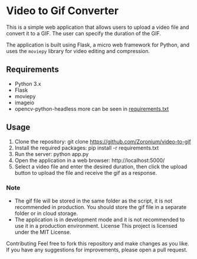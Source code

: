 # Video to Gif Converter
This is a simple web application that allows users to upload a video file and convert it to a GIF. The user can specify the duration of the GIF.

The application is built using Flask, a micro web framework for Python, and uses the `moviepy` library for video editing and compression.

## Requirements
- Python 3.x
- Flask
- moviepy
- imageio
- opencv-python-headless
more can be seen in [requirements.txt](./requirements.txt)

## Usage
1. Clone the repository: git clone https://github.com/Zoronium/video-to-gif
1. Install the required packages: pip install -r requirements.txt
1. Run the server: python app.py
1. Open the application in a web browser: http://localhost:5000/
1. Select a video file and enter the desired duration, then click the upload button to upload the file and receive the gif as a response.
### Note
- The gif file will be stored in the same folder as the script, it is not recommended in production. You should store the gif file in a separate folder or in cloud storage.
- The application is in development mode and it is not recommended to use it in a production environment.
License
This project is licensed under the MIT License.

Contributing
Feel free to fork this repository and make changes as you like. If you have any suggestions for improvements, please open a pull request.